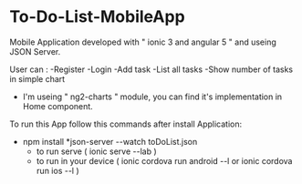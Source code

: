 # To-Do-List-MobileApp

Mobile Application developed with " ionic 3 and angular 5 " 
and useing JSON Server.

User can :
  -Register
  -Login
  -Add task
  -List all tasks
  -Show number of tasks in simple chart

* I'm useing " ng2-charts " module, you can find it's implementation in Home component.

To run this App follow this commands after install Application:
  * npm install
   *json-server --watch toDoList.json
    * to run serve ( ionic serve --lab )
    * to run in your device ( ionic cordova run android --l or ionic cordova run ios --l ) 
    
